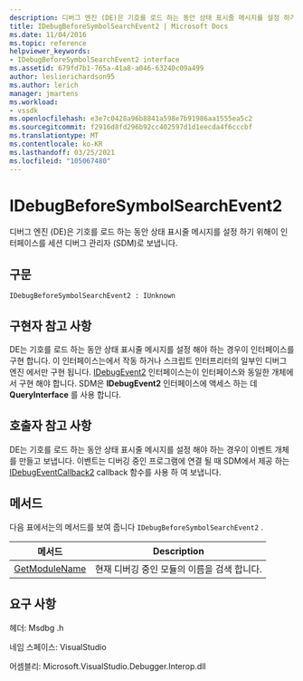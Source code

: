 ```yaml
---
description: 디버그 엔진 (DE)은 기호를 로드 하는 동안 상태 표시줄 메시지를 설정 하기 위해이 인터페이스를 세션 디버그 관리자 (SDM)로 보냅니다.
title: IDebugBeforeSymbolSearchEvent2 | Microsoft Docs
ms.date: 11/04/2016
ms.topic: reference
helpviewer_keywords:
- IDebugBeforeSymbolSearchEvent2 interface
ms.assetid: 679fd7b1-765a-41a8-a046-63240c09a499
author: leslierichardson95
ms.author: lerich
manager: jmartens
ms.workload:
- vssdk
ms.openlocfilehash: e3e7c0428a96b8841a598e7b91986aa1555ea5c2
ms.sourcegitcommit: f2916d8fd296b92cc402597d1d1eecda4f6cccbf
ms.translationtype: MT
ms.contentlocale: ko-KR
ms.lasthandoff: 03/25/2021
ms.locfileid: "105067480"
---
```

# <a name="idebugbeforesymbolsearchevent2"></a>IDebugBeforeSymbolSearchEvent2
디버그 엔진 (DE)은 기호를 로드 하는 동안 상태 표시줄 메시지를 설정 하기 위해이 인터페이스를 세션 디버그 관리자 (SDM)로 보냅니다.

## <a name="syntax"></a>구문

```
IDebugBeforeSymbolSearchEvent2 : IUnknown
```

## <a name="notes-for-implementers"></a>구현자 참고 사항
 DE는 기호를 로드 하는 동안 상태 표시줄 메시지를 설정 해야 하는 경우이 인터페이스를 구현 합니다. 이 인터페이스는에서 작동 하거나 스크립트 인터프리터의 일부인 디버그 엔진 에서만 구현 됩니다. [IDebugEvent2](../../../extensibility/debugger/reference/idebugevent2.md) 인터페이스는이 인터페이스와 동일한 개체에서 구현 해야 합니다. SDM은 **IDebugEvent2** 인터페이스에 액세스 하는 데 **QueryInterface** 를 사용 합니다.

## <a name="notes-for-callers"></a>호출자 참고 사항
 DE는 기호를 로드 하는 동안 상태 표시줄 메시지를 설정 해야 하는 경우이 이벤트 개체를 만들고 보냅니다. 이벤트는 디버깅 중인 프로그램에 연결 될 때 SDM에서 제공 하는 [IDebugEventCallback2](../../../extensibility/debugger/reference/idebugeventcallback2.md) callback 함수를 사용 하 여 보냅니다.

## <a name="methods"></a>메서드
 다음 표에서는의 메서드를 보여 줍니다 `IDebugBeforeSymbolSearchEvent2` .

|메서드|Description|
|------------|-----------------|
|[GetModuleName](../../../extensibility/debugger/reference/idebugbeforesymbolsearchevent2-getmodulename.md)|현재 디버깅 중인 모듈의 이름을 검색 합니다.|

## <a name="requirements"></a>요구 사항
 헤더: Msdbg .h

 네임 스페이스: VisualStudio

 어셈블리: Microsoft.VisualStudio.Debugger.Interop.dll

